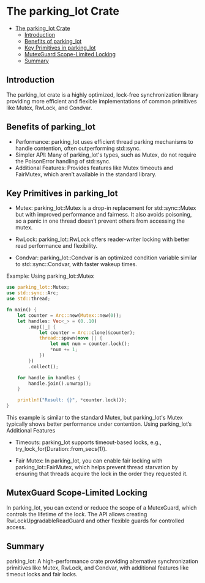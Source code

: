 # The parking_lot Crate

- [The parking\_lot Crate](#the-parking_lot-crate)
  - [Introduction](#introduction)
  - [Benefits of parking\_lot](#benefits-of-parking_lot)
  - [Key Primitives in parking\_lot](#key-primitives-in-parking_lot)
  - [MutexGuard Scope-Limited Locking](#mutexguard-scope-limited-locking)
  - [Summary](#summary)

## Introduction

The parking_lot crate is a highly optimized, lock-free synchronization library providing more efficient and flexible implementations of common primitives like Mutex, RwLock, and Condvar.

## Benefits of parking_lot

- Performance: parking_lot uses efficient thread parking mechanisms to handle contention, often outperforming std::sync.
- Simpler API: Many of parking_lot's types, such as Mutex, do not require the PoisonError handling of std::sync.
- Additional Features: Provides features like Mutex timeouts and FairMutex, which aren’t available in the standard library.

## Key Primitives in parking_lot

- Mutex: parking_lot::Mutex is a drop-in replacement for std::sync::Mutex but with improved performance and fairness. It also avoids poisoning, so a panic in one thread doesn’t prevent others from accessing the mutex.

- RwLock: parking_lot::RwLock offers reader-writer locking with better read performance and flexibility.

- Condvar: parking_lot::Condvar is an optimized condition variable similar to std::sync::Condvar, with faster wakeup times.

Example: Using parking_lot::Mutex

```rust
use parking_lot::Mutex;
use std::sync::Arc;
use std::thread;

fn main() {
    let counter = Arc::new(Mutex::new(0));
    let handles: Vec<_> = (0..10)
        .map(|_| {
            let counter = Arc::clone(&counter);
            thread::spawn(move || {
                let mut num = counter.lock();
                *num += 1;
            })
        })
        .collect();

    for handle in handles {
        handle.join().unwrap();
    }

    println!("Result: {}", *counter.lock());
}
```

This example is similar to the standard Mutex, but parking_lot's Mutex typically shows better performance under contention.
Using parking_lot’s Additional Features

- Timeouts: parking_lot supports timeout-based locks, e.g., try_lock_for(Duration::from_secs(1)).

- Fair Mutex: In parking_lot, you can enable fair locking with parking_lot::FairMutex, which helps prevent thread starvation by ensuring that threads acquire the lock in the order they requested it.

## MutexGuard Scope-Limited Locking

In parking_lot, you can extend or reduce the scope of a MutexGuard, which controls the lifetime of the lock. The API allows creating RwLockUpgradableReadGuard and other flexible guards for controlled access.

## Summary

parking_lot: A high-performance crate providing alternative synchronization primitives like Mutex, RwLock, and Condvar, with additional features like timeout locks and fair locks.
